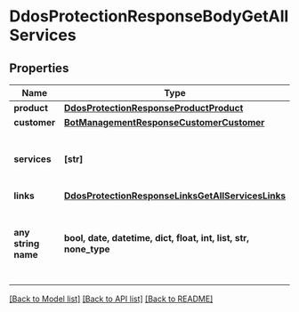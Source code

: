 # DdosProtectionResponseBodyGetAllServices


## Properties
Name | Type | Description | Notes
------------ | ------------- | ------------- | -------------
**product** | [**DdosProtectionResponseProductProduct**](DdosProtectionResponseProductProduct.md) |  | [optional] 
**customer** | [**BotManagementResponseCustomerCustomer**](BotManagementResponseCustomerCustomer.md) |  | [optional] 
**services** | **[str]** | A list of services with DDoS Protection enabled. | [optional] 
**links** | [**DdosProtectionResponseLinksGetAllServicesLinks**](DdosProtectionResponseLinksGetAllServicesLinks.md) |  | [optional] 
**any string name** | **bool, date, datetime, dict, float, int, list, str, none_type** | any string name can be used but the value must be the correct type | [optional]

[[Back to Model list]](../README.md#documentation-for-models) [[Back to API list]](../README.md#documentation-for-api-endpoints) [[Back to README]](../README.md)



